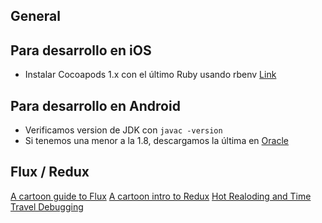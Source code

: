 ## General



## Para desarrollo en iOS

- Instalar Cocoapods 1.x con el último Ruby usando rbenv
[Link](https://telliott.io/2015/10/14/using-rbenv-for-cocoapods-post-el-capitan.html)

## Para desarrollo en Android

- Verificamos version de JDK con `javac -version`
- Si tenemos una menor a la 1.8, descargamos la última en [Oracle](http://www.oracle.com/technetwork/java/javase/downloads/jdk8-downloads-2133151.html)

## Flux / Redux

[A cartoon guide to Flux](https://code-cartoons.com/a-cartoon-guide-to-flux-6157355ab207#.92symfc4x)
[A cartoon intro to Redux](https://code-cartoons.com/a-cartoon-intro-to-redux-3afb775501a6#.23b7wfxid)
[Hot Realoding and Time Travel Debugging](https://code-cartoons.com/hot-reloading-and-time-travel-debugging-what-are-they-3c8ed2812f35#.tyczo0g6x)